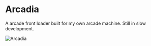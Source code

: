 Arcadia
==================

A arcade front loader built for my own arcade machine. Still in slow development.

![Arcadia](http://i.imgur.com/EaLJ6tr.png)